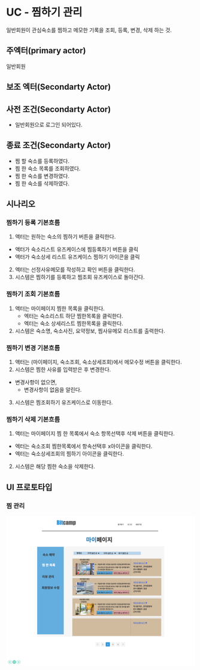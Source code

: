 # UC - 찜하기 관리
 일반회원이 관심숙소를 찜하고 메모한 기록을 조회, 등록, 변경, 삭제 하는 것.


## 주엑터(primary actor)
  일반회원
      
## 보조 엑터(Secondarty Actor)


## 사전 조건(Secondarty Actor)
- 일반회원으로 로그인 되어있다.


## 종료 조건(Secondarty Actor)
- 찜 할 숙소를 등록하였다.
- 찜 한 숙소 목록를 조회하였다.
- 찜 한 숙소를 변경하였다.
- 찜 한 숙소를 삭제하였다.


## 시나리오 

### 찜하기 등록 기본흐름
1. 액터는 원하는 숙소의 찜하기 버튼을 클릭한다.
  - 액터가 숙소리스트 유즈케이스에 찜등록하기 버튼을 클릭
  - 액터가 숙소상세 리스트 유즈케이스 찜하기 아이콘을 클릭
2. 엑터는 선정사유메모를 작성하고 확인 버튼을 클릭한다.
3. 시스템은 찜하기를 등록하고 찜조회 유즈케이스로 돌아간다.


### 찜하기 조회 기본흐름
1. 액터는 마이페이지 찜한 목록을 클릭한다.
   - 엑터는 숙소리스트 하단 찜한목록을 클릭한다.
   - 엑터는 숙소 상세리스트 찜한목록을 클릭한다.
2. 시스템은 숙소명, 숙소사진, 요약정보, 찜사유메모 리스트를 출력한다.



### 찜하기 변경 기본흐름
1. 액터는 (마이페이지, 숙소조회, 숙소상세조회)에서 메모수정 버튼을 클릭한다. 
2. 시스템은 찜한 사유를 입력받은 후 변경한다.
 - 변경사항이 없으면,
   - 변경사항이 없음을 알린다.
3. 시스템은 찜조회하기 유즈케이스로 이동한다.


### 찜하기 삭제 기본흐름

1. 액터는  마이페이지 찜 한 목록에서 숙소 항목선택후 삭제 버튼을 클릭한다.
  - 엑터는 숙소조회 찜한목록에서 항속선택후 x아이콘을 클릭한다.
  - 엑터는 숙소상세조회의 찜하기 아이콘을 클릭한다.
2. 시스템은 해당 찜한 숙소을 삭제한다.  
    

## UI 프로토타입

### 찜 관리 
![찜 관리](../../images/마이페이지2.PNG)



